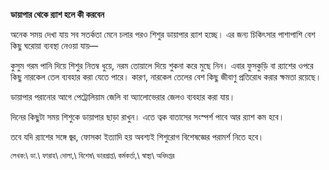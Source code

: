 **ডায়াপার থেকে র‍্যাশ হলে কী করবেন**

অনেক সময় দেখা যায় সব সতর্কতা মেনে চলার পরও শিশুর ডায়াপার র‍্যাশ হচ্ছে। এর জন্য চিকিৎসার পাশাপাশি বেশ কিছু ঘরোয়া ব্যবস্থা নেওয়া যায়—

কুসুম গরম পানি দিয়ে শিশুর নিতম্ব ধুয়ে, নরম তোয়ালে দিয়ে শুকনা করে মুছে নিন। এবার ফুসকুড়ি বা র‍্যাশের ওপরে কিছু নারকেল তেল ব্যবহার করা যেতে পারে। কারণ, নারকেল তেলের বেশ কিছু জীবাণু প্রতিরোধ করার ক্ষমতা রয়েছে।

ডায়াপার পরানোর আগে পেট্রোলিয়াম জেলি বা অ্যালোভেরার জেলও ব্যবহার করা যায়।

দিনের কিছুটা সময় শিশুকে ডায়াপার ছাড়া রাখুন। এতে ত্বক বাতাসের সংস্পর্শ পাবে আর র‍্যাশ কম হবে।

তবে যদি র‍্যাশের সঙ্গে জ্বর, ফোসকা ইত্যাদি হয় অবশ্যই শিশুরোগ বিশেষজ্ঞের পরামর্শ নিতে হবে।

<sup>লেখক:\ ডা.\ ফারাহ\ দোলা,\ বিশেষ\ ভারপ্রাপ্ত\ কর্মকর্তা,\ স্বাস্থ্য\ অধিদপ্তর</sup>
